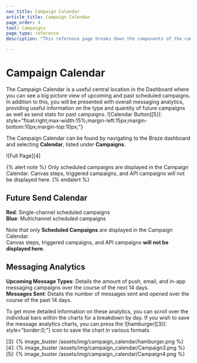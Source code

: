 ```yaml
---
nav_title: Campaign Calendar
article_title: Campaign Calendar
page_order: 4
tool: Campaigns
page_type: reference
description: "This reference page breaks down the components of the campaign calendar."

---
```


# Campaign Calendar

The Campaign Calendar is a useful central location in the Dashboard where you can see a big picture view of upcoming and past scheduled campaigns. In addition to this, you will be presented with overall messaging analytics, providing useful information on the type and quantity of future campaigns as well as send stats for past campaigns. 
![Calendar Button][5]{: style="float:right;max-width:15%;margin-left:15px;margin-bottom:10px;margin-top:10px;"}

The Campaign Calendar can be found by navigating to the Braze dashboard and selecting **Calendar**, listed under **Campaigns**. 

![Full Page][4]

{% alert note %}
Only scheduled campaigns are displayed in the Campaign Calendar. Canvas steps, triggered campaigns, and API campaigns will not be displayed here.
{% endalert %}

## Future Send Calendar

__Red__: Single-channel scheduled campaigns<br>
__Blue__: Multichannel scheduled campaigns

Note that only __Scheduled Campaigns__ are displayed in the Campaign Calendar.<br> 
Canvas steps, triggered campaigns, and API campaigns __will not be displayed here__. 

## Messaging Analytics

__Upcoming Message Types__: Details the amount of push, email, and in-app messaging campaigns over the course of the next 14 days.<br> 
__Messages Sent__: Details the number of messages sent and opened over the course of the past 14 days. 

To get more detailed information on these analytics, you can scroll over the individual bars within the charts for a breakdown by day. If you wish to save the message analytics charts, you can press the ![hamburger][3]{: style="border:0;"} icon to save the chart in various formats. 

[3]: {% image_buster /assets/img/campaign_calendar/hamburger.png %}
[4]: {% image_buster /assets/img/campaign_calendar/Campaign3.png %}
[5]: {% image_buster /assets/img/campaign_calendar/Campaign4.png %}